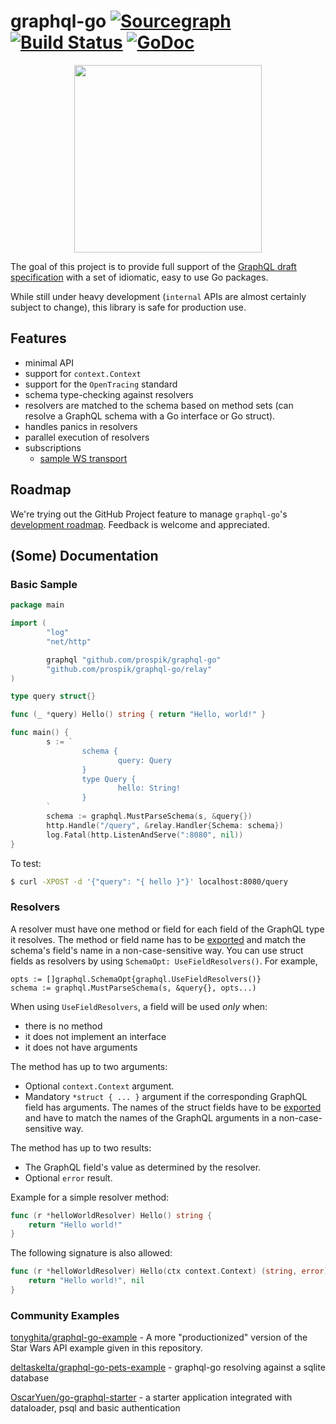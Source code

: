 # graphql-go [![Sourcegraph](https://sourcegraph.com/github.com/prospik/graphql-go/-/badge.svg)](https://sourcegraph.com/github.com/prospik/graphql-go?badge) [![Build Status](https://semaphoreci.com/api/v1/graph-gophers/graphql-go/branches/master/badge.svg)](https://semaphoreci.com/graph-gophers/graphql-go) [![GoDoc](https://godoc.org/github.com/prospik/graphql-go?status.svg)](https://godoc.org/github.com/prospik/graphql-go)

<p align="center"><img src="docs/img/logo.png" width="300"></p>

The goal of this project is to provide full support of the [GraphQL draft specification](https://facebook.github.io/graphql/draft) with a set of idiomatic, easy to use Go packages.

While still under heavy development (`internal` APIs are almost certainly subject to change), this library is
safe for production use.

## Features

- minimal API
- support for `context.Context`
- support for the `OpenTracing` standard
- schema type-checking against resolvers
- resolvers are matched to the schema based on method sets (can resolve a GraphQL schema with a Go interface or Go struct).
- handles panics in resolvers
- parallel execution of resolvers
- subscriptions
   - [sample WS transport](https://github.com/graph-gophers/graphql-transport-ws)

## Roadmap

We're trying out the GitHub Project feature to manage `graphql-go`'s [development roadmap](https://github.com/prospik/graphql-go/projects/1).
Feedback is welcome and appreciated.

## (Some) Documentation

### Basic Sample

```go
package main

import (
        "log"
        "net/http"

        graphql "github.com/prospik/graphql-go"
        "github.com/prospik/graphql-go/relay"
)

type query struct{}

func (_ *query) Hello() string { return "Hello, world!" }

func main() {
        s := `
                schema {
                        query: Query
                }
                type Query {
                        hello: String!
                }
        `
        schema := graphql.MustParseSchema(s, &query{})
        http.Handle("/query", &relay.Handler{Schema: schema})
        log.Fatal(http.ListenAndServe(":8080", nil))
}
```

To test:
```sh
$ curl -XPOST -d '{"query": "{ hello }"}' localhost:8080/query
```

### Resolvers

A resolver must have one method or field for each field of the GraphQL type it resolves. The method or field name has to be [exported](https://golang.org/ref/spec#Exported_identifiers) and match the schema's field's name in a non-case-sensitive way.
You can use struct fields as resolvers by using `SchemaOpt: UseFieldResolvers()`. For example,
```
opts := []graphql.SchemaOpt{graphql.UseFieldResolvers()}
schema := graphql.MustParseSchema(s, &query{}, opts...)
```   

When using `UseFieldResolvers`, a field will be used *only* when:
- there is no method
- it does not implement an interface
- it does not have arguments 

The method has up to two arguments:

- Optional `context.Context` argument.
- Mandatory `*struct { ... }` argument if the corresponding GraphQL field has arguments. The names of the struct fields have to be [exported](https://golang.org/ref/spec#Exported_identifiers) and have to match the names of the GraphQL arguments in a non-case-sensitive way.

The method has up to two results:

- The GraphQL field's value as determined by the resolver.
- Optional `error` result.

Example for a simple resolver method:

```go
func (r *helloWorldResolver) Hello() string {
	return "Hello world!"
}
```

The following signature is also allowed:

```go
func (r *helloWorldResolver) Hello(ctx context.Context) (string, error) {
	return "Hello world!", nil
}
```

### Community Examples

[tonyghita/graphql-go-example](https://github.com/tonyghita/graphql-go-example) - A more "productionized" version of the Star Wars API example given in this repository.

[deltaskelta/graphql-go-pets-example](https://github.com/deltaskelta/graphql-go-pets-example) - graphql-go resolving against a sqlite database

[OscarYuen/go-graphql-starter](https://github.com/OscarYuen/go-graphql-starter) - a starter application integrated with dataloader, psql and basic authentication
